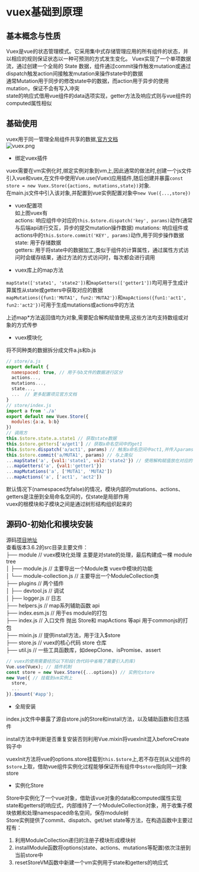 # vuex基础到原理

## 基本概念与性质

Vuex是vue的状态管理模式。它采用集中式存储管理应用的所有组件的状态，并以相应的规则保证状态以一种可预测的方式发生变化。
Vuex实现了一个单项数据流，通过创建一个全局的 State 数据，组件通过commit操作触发mutation或通过dispatch触发action间接触发mutation来操作state中的数据  
通常Mutation用于同步的修改state中的数据，而action用于异步的使用mutation，保证不会有写入冲突  
state的响应式借用vue组件的data选项实现，getter方法及响应式则与vue组件的computed属性相似

## 基础使用

vuex用于同一管理全局组件共享的数据,[官方文档](https://vuex.vuejs.org/zh/)  
![vuex.png](https://vuex.vuejs.org/vuex.png)  
  
- 绑定vuex插件  
  
vuex需要在vm实例化时,绑定实例对象到vm上,因此通常的做法时,创建一个js文件引入vue和vuex,在文件中使用Vue.use(Vuex)应用插件,随后创建并暴露`const store = new Vuex.Store({actions, mutations,state})`对象.  
在main.js文件中引入该对象,并配置到vue实例配置对象中`new Vue({...,store})`  
  
- vuex配置项  
如上图vuex有  
  actions: 响应组件中对应的`this.$store.dispatch('key', params)`动作(通常与后端api进行交互，异步的提交mutation操作数据)
  mutations: 响应组件或actions中的`this.$store.commit('KEY', params)`动作,用于同步操作数据
  state: 用于存储数据  
  getters: 用于将state中的数据加工,类似于组件的计算属性，通过属性方式访问时会缓存结果，通过方法的方式访问时，每次都会进行调用

- vuex库上的map方法  
  
`mapState(['state1', 'state2'])`和`mapGetters(['getter1'])`均可用于生成计算属性从state或getters中获取对应的数据  
`mapMutations({fun1:'MUTA1', fun2:'MUTA2'})`和`mapActions({fun1:'act1', fun2:'act2'})`可用于生成mutations或actions中的方法  
  
上述map*方法返回值均为对象,需要配合解构赋值使用,这些方法均支持数组或对象的方式传参  
  
- vuex模块化  
  
将不同种类的数据拆分成文件a.js和b.js  

```JavaScript  
// store/a.js  
export default {  
  namespaced: true, // 用于与b文件的数据进行区分  
  actions...,  
  mutations...,  
  state...,  
  ...  // 更多配置项见官方文档  
}  
// store/index.js  
import a from './a'  
export default new Vuex.Store({  
  modules:{a:a, b:b}  
})  
// 调用方  
this.$store.state.a.state1 // 获取state数据  
this.$store.getters['a/get1'] // 获取a命名空间中的get1  
this.$store.dispatch('a/act1', params) // 触发a命名空间中act1,并传入params参数  
this.$store.commit('a/MUTA1', params) // 与上类似  
...mapState('a', {val1:'state1', val2:'state2'}) // 使用解构赋值放在对应的方法中  
...mapGetters('a', {val1:'getter1'})  
...mapMutations('a', ['MUTA1', 'MUTA2'])  
...mapActions('a', ['act1', 'act2'])  
```

默认情况下(namespaced为false)的情况，模块内部的mutations、actions、getters是注册到全局命名空间的，仅state是局部作用  
vuex的根模块和子模块之间是通过树形结构组织起来的

## 源码0-初始化和模块安装

源码[项目地址](https://github.com/vuejs/vuex.git)  
查看版本3.6.2的src目录主要文件：  
├── module  // vuex模块化处理 主要是对state的处理，最后构建成一棵 module tree  
│   ├── module.js // 主要导出一个Module类 vuex中模块的功能  
│   └── module-collection.js // 主要导出一个ModuleCollection类  
├── plugins  // 两个插件  
│   ├── devtool.js  // 调试  
│   ├── logger.js   // 日志  
├── helpers.js  // map系列辅助函数 api  
├── index.esm.js  // 用于es module的打包  
├── index.js   // 入口文件 抛出 Store和 mapActions 等api 用于commonjs的打包  
├── mixin.js   // 提供install方法，用于注入$store  
├── store.js  // vuex的核心代码 store 仓库  
├── util.js  // 一些工具函数库，如deepClone、isPromise、assert  

```js
// vuex的使用需要经历以下阶段(伪代码中省略了需要引入的库)
Vue.use(Vuex); // 插件机制
const store = new Vuex.Store({...options}) // 实例化store
new Vue({ // 挂载到vm实例上
  store,
  ...
}).$mount('#app');
```

- 全局安装

index.js文件中暴露了源自store.js的Store和install方法，以及辅助函数和日志插件  

install方法中判断是否重复安装否则利用Vue.mixin将vuexInit混入beforeCreate钩子中  

vuexInit方法将vue的options.store挂载到`this.$store`上,若不存在则从父组件的`$store`上取，借助vue组件实例化过程能够保证所有组件中`$store`指向同一对象store  

- 实例化Store

Store中实例化了一个vue对象，借助该vue对象的data和computed属性实现state和getters的响应式，内部维持了一个ModuleCollection对象，用于收集子模块依赖和处理namespaced命名空间，保存module树  
Store实例提供了commit、dispatch、get/set state等方法，在构造函数中主要过程有：

  1. 利用ModuleCollection递归的注册子模块形成模块树
  2. installModule函数将options(state、actions、mutations等配置)依次注册到当前store中
  3. resetStoreVM函数中新建一个vm实例用于state和getters的响应式
